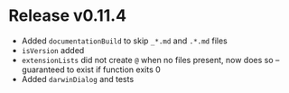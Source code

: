 # Release v0.11.4

- Added `documentationBuild` to skip `_*.md` and `.*.md` files
- `isVersion` added
- `extensionLists` did not create `@` when no files present, now does so – guaranteed to exist if function exits 0
- Added `darwinDialog` and tests
